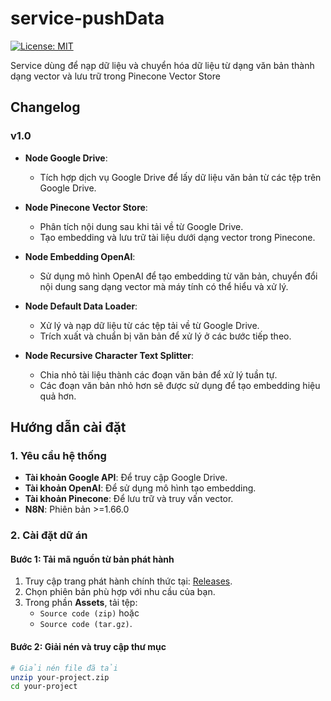 # service-pushData
[![License: MIT](https://img.shields.io/badge/License-MIT-yellow.svg)](https://opensource.org/licenses/MIT)

Service dùng để nạp dữ liệu và chuyển hóa dữ liệu từ dạng văn bản thành dạng vector và lưu trữ trong Pinecone Vector Store

## Changelog

### v1.0
- **Node Google Drive**:  
  - Tích hợp dịch vụ Google Drive để lấy dữ liệu văn bản từ các tệp trên Google Drive.

- **Node Pinecone Vector Store**:  
  - Phân tích nội dung sau khi tải về từ Google Drive.  
  - Tạo embedding và lưu trữ tài liệu dưới dạng vector trong Pinecone.

- **Node Embedding OpenAI**:  
  - Sử dụng mô hình OpenAI để tạo embedding từ văn bản, chuyển đổi nội dung sang dạng vector mà máy tính có thể hiểu và xử lý.  

- **Node Default Data Loader**:  
  - Xử lý và nạp dữ liệu từ các tệp tải về từ Google Drive.  
  - Trích xuất và chuẩn bị văn bản để xử lý ở các bước tiếp theo.  

- **Node Recursive Character Text Splitter**:  
  - Chia nhỏ tài liệu thành các đoạn văn bản để xử lý tuần tự.  
  - Các đoạn văn bản nhỏ hơn sẽ được sử dụng để tạo embedding hiệu quả hơn.

## Hướng dẫn cài đặt
### 1. Yêu cầu hệ thống
- **Tài khoản Google API**: Để truy cập Google Drive.  
- **Tài khoản OpenAI**: Để sử dụng mô hình tạo embedding.  
- **Tài khoản Pinecone**: Để lưu trữ và truy vấn vector.
- **N8N**: Phiên bản >=1.66.0

### 2. Cài đặt dữ án
#### Bước 1: Tải mã nguồn từ bản phát hành
1. Truy cập trang phát hành chính thức tại: [Releases](https://github.com/trungthanhcva2206/service-pushData/releases).
2. Chọn phiên bản phù hợp với nhu cầu của bạn.
3. Trong phần **Assets**, tải tệp:
   - `Source code (zip)` hoặc
   - `Source code (tar.gz)`.

#### Bước 2: Giải nén và truy cập thư mục
```bash
# Giải nén file đã tải
unzip your-project.zip
cd your-project

